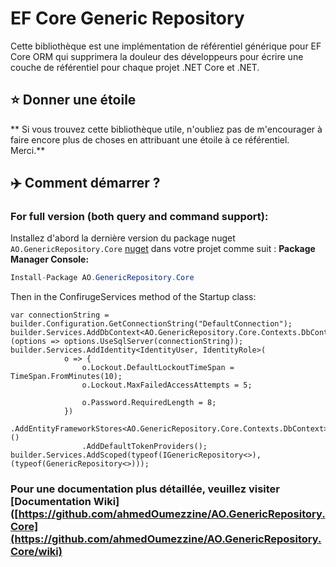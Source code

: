 # EF Core Generic Repository

Cette bibliothèque est une implémentation de référentiel générique pour EF Core ORM qui supprimera la douleur des développeurs pour écrire une couche de référentiel pour chaque projet .NET Core et .NET.

## ⭐ Donner une étoile

** Si vous trouvez cette bibliothèque utile, n'oubliez pas de m'encourager à faire encore plus de choses en attribuant une étoile à ce référentiel. Merci.**



## ✈️ Comment démarrer ?

### For full version (both query and command support):
    
Installez d'abord la dernière version du package nuget `AO.GenericRepository.Core` [nuget](https://www.nuget.org/packages/AO.GenericRepository.Core)  dans votre projet comme suit :
**Package Manager Console:**

```C#
Install-Package AO.GenericRepository.Core
```

Then in the ConfirugeServices method of the Startup class:
```// Add services to the container.
var connectionString = builder.Configuration.GetConnectionString("DefaultConnection");
builder.Services.AddDbContext<AO.GenericRepository.Core.Contexts.DbContext>(options => options.UseSqlServer(connectionString));
builder.Services.AddIdentity<IdentityUser, IdentityRole>(
            o => {
                o.Lockout.DefaultLockoutTimeSpan = TimeSpan.FromMinutes(10);
                o.Lockout.MaxFailedAccessAttempts = 5;

                o.Password.RequiredLength = 8;
            })
                .AddEntityFrameworkStores<AO.GenericRepository.Core.Contexts.DbContext>()
                .AddDefaultTokenProviders();
builder.Services.AddScoped(typeof(IGenericRepository<>), (typeof(GenericRepository<>)));
```
    
### Pour une documentation plus détaillée, veuillez visiter [Documentation Wiki]([https://github.com/ahmedOumezzine/AO.GenericRepository.Core](https://github.com/ahmedOumezzine/AO.GenericRepository.Core/wiki)
